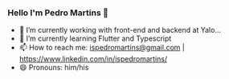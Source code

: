 ### Hello I'm Pedro Martins 👋

- 🔭 I’m currently working with front-end and backend at Yalo...
- 🌱 I’m currently learning Flutter and Typescript
- 📫 How to reach me: ispedromartins@gmail.com | https://www.linkedin.com/in/ispedromartins/
- 😄 Pronouns: him/his 
